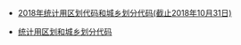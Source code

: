 * [2018年统计用区划代码和城乡划分代码(截止2018年10月31日)](http://www.stats.gov.cn/tjsj/tjbz/tjyqhdmhcxhfdm/2018/index.html)

* [统计用区划和城乡划分代码](http://www.stats.gov.cn/tjsj/tjbz/tjyqhdmhcxhfdm/)
